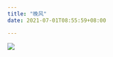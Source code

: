 ```yaml
---
title: "晚风"
date: 2021-07-01T08:55:59+08:00

---
```


<!-- content -->
![](https://cdn.jsdelivr.net/gh/xunhs-hosts/pic@master/20210701085453.jpg)
<!--more-->